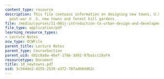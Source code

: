 ```yaml
---
content_type: resource
description: This file contains information on designing new towns, U.S. garden cities,
  post-war U .S. new towns and forest hill gardens.
file: /media/courses/11-001j-introduction-to-urban-design-and-development-spring-2006/3c544de242552539a372707adb0dd62c_10_newtowns.pdf
file_type: application/pdf
learning_resource_types:
- Lecture Notes
ocw_type: OCWFile
parent_title: Lecture Notes
parent_type: CourseSection
parent_uid: d82c8a8a-46ef-1786-3d92-97ba1cc18af4
resourcetype: Document
title: 10_newtowns.pdf
uid: 3c544de2-4255-2539-a372-707adb0dd62c
---
```

